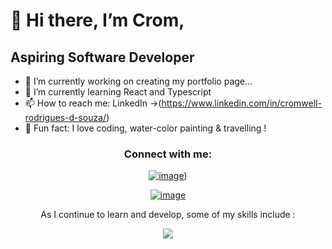 # 👋 Hi there, I’m Crom,

## Aspiring Software Developer



- 🌱 I’m currently working on creating my portfolio page...
- 💞 I’m currently learning React and Typescript
- 📫 How to reach me: LinkedIn ->(https://www.linkedin.com/in/cromwell-rodrigues-d-souza/)
- 💝 Fun fact: I love coding, water-color painting & travelling !

<h3 align="center">Connect with me:</h3>
<div align="center">

[![image](https://img.shields.io/badge/LinkedIn-0077B5?style=for-the-badge&logo=linkedin&logoColor=white)](https://[www.linkedin.com/in/cromwell-rodrigues/]))

[![image](https://img.shields.io/badge/Gmail-D14836?style=for-the-badge&logo=yahoo&logoColor=white)](mailto:cromwellrodrigues@yahoo.com)
  
</div>


<p align="center"> As I continue to learn and develop, some of my skills include : </p>
<p align="center">
  <a href="https://skillicons.dev">
  <img src="https://skillicons.dev/icons?i=html,css,js,react,docker,express,figma,git,github,githubactions,jest,md,nextjs,nodejs,notion,npm,pnpm,postgres,postman,styledcomponents,supabase,sentry,ts,vercel,vscode,vite,vitest&perline=9" />
</p>

<!---
CromwellRodrigues/CromwellRodrigues is a ✨ special ✨ repository because its `README.md` (this file) appears on your GitHub profile.
You can click the Preview link to take a look at your changes.
--->
